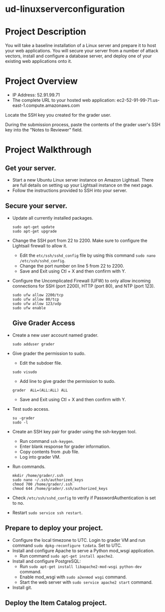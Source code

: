 # ud-linuxserverconfiguration

# Project Description
You will take a baseline installation of a Linux server and prepare it to host your web applications. You will secure your server from a number of attack vectors, install and configure a database server, and deploy one of your existing web applications onto it.

# Project Overview
* IP Address: 52.91.99.71
* The complete URL to your hosted web application: ec2-52-91-99-71.us-east-1.compute.amazonaws.com

Locate the SSH key you created for the grader user.

During the submission process, paste the contents of the grader user's SSH key into the "Notes to Reviewer" field.

# Project Walkthrough
## Get your server.
* Start a new Ubuntu Linux server instance on Amazon Lightsail. There are full details on setting up your Lightsail instance on the next page.
* Follow the instructions provided to SSH into your server.

## Secure your server.
* Update all currently installed packages.
  ```
  sudo apt-get update
  sudo apt-get upgrade
  ```
* Change the SSH port from 22 to 2200. Make sure to configure the Lightsail firewall to allow it.
  * Edit the ```etc/ssh/sshd_config``` file by using this command ```sudo nano /etc/ssh/sshd_config```.
  * Change the port number on line 5 from 22 to 2200.
  * Save and Exit using Ctl + X and then confirm with Y.
* Configure the Uncomplicated Firewall (UFW) to only allow incoming connections for SSH (port 2200), HTTP (port 80), and NTP (port 123).
  ```
  sudo ufw allow 2200/tcp
  sudo ufw allow 80/tcp
  sudo ufw allow 123/udp
  sudo ufw enable
  ```
  ## Give Grader Access
* Create a new user account named grader.
  ```
  sudo adduser grader
  ```
* Give grader the permission to sudo.
  * Edit the subdoer file.
  ```
  sudo visudo
  ```
  * Add line to give grader the permission to sudo.
  ```
  grader  ALL=(ALL:ALL) ALL
  ```
  * Save and Exit using Ctl + X and then confirm with Y.
  
* Test sudo access.
  ```
  su -grader
  sudo -l
  ```
* Create an SSH key pair for grader using the ssh-keygen tool.
  * Run command ```ssh-keygen```.
  * Enter blank response for grader information.
  * Copy contents from .pub file.
  * Log into grader VM.

* Run commands.
  ```
  mkdir /home/grader/.ssh
  sudo nano ~/.ssh/authorized_keys
  chmod 700 /home/grader/.ssh
  chmod 644 /home/grader/.ssh/authorized_keys
  ```
 * Check ```/etc/ssh/sshd_config``` to verify if PasswordAuthentication is set to no.
 
 * Restart ```sudo service ssh restart```.
 
  ## Prepare to deploy your project.
* Configure the local timezone to UTC. 
Login to grader VM and run command ```sudo dpkg-reconfigure tzdata```. 
Set to UTC.
* Install and configure Apache to serve a Python mod_wsgi application.
  * Run command ```sudo apt-get install apache2```.
* Install and configure PostgreSQL:
  * Run ```sudo apt-get install libapache2-mod-wsgi python-dev``` command.
  * Enable mod_wsgi with ```sudo a2enmod wsgi``` command.
  * Start the web server with ```sudo service apache2 start``` command.
* Install git.
 
 ## Deploy the Item Catalog project.




 
